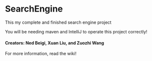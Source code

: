 # SearchEngine
This my complete and finished search engine project

You will be needing maven and IntelliJ to operate this project correctly!

#### Creators: Ned Beigi, Xuan Liu, and Zuozhi Wang

For more information, read the wiki!
